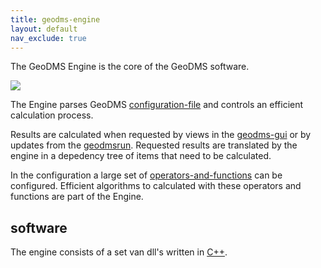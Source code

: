 ```yaml
---
title: geodms-engine
layout: default
nav_exclude: true
---
```

The GeoDMS Engine is the core of the GeoDMS software.

![](../assets/img/GUI/geodmsengine_w400.png)

The Engine parses GeoDMS [configuration-file](configuration-file) and controls an efficient calculation process.

Results are calculated when requested by views in the [geodms-gui](geodms-gui) or by updates from the [geodmsrun](geodmsrun). Requested results are translated by the engine in a depedency tree of items that need to be calculated.

In the configuration a large set of [operators-and-functions](operators-and-functions) can be configured. Efficient algorithms to calculated with these operators and functions are part of the Engine.

## software

The engine consists of a set van dll's written in [C++](https://en.wikipedia.org/wiki/C%2B%2B).
